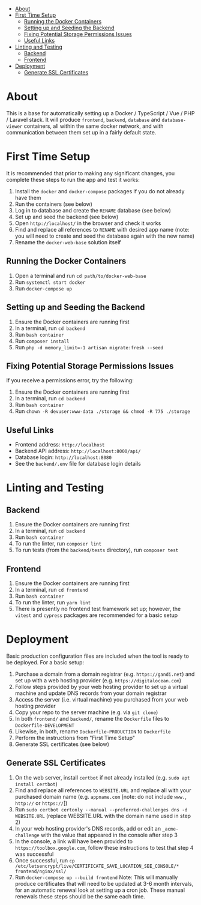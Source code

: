 - [About](#about)
- [First Time Setup](#first-time-setup)
  - [Running the Docker Containers](#running-the-docker-containers)
  - [Setting up and Seeding the Backend](#setting-up-and-seeding-the-backend)
  - [Fixing Potential Storage Permissions Issues](#fixing-potential-storage-permissions-issues)
  - [Useful Links](#useful-links)
- [Linting and Testing](#linting-and-testing)
  - [Backend](#backend)
  - [Frontend](#frontend)
- [Deployment](#deployment)
  - [Generate SSL Certificates](#generate-ssl-certificates)

# About
This is a base for automatically setting up a Docker / TypeScript / Vue / PHP / Laravel stack. It will produce `frontend`, `backend`, `database` and `database-viewer` containers, all within the same docker network, and with communication between them set up in a fairly default state.

# First Time Setup
It is recommended that prior to making any significant changes, you complete these steps to run the app and test it works:
1) Install the `docker` and `docker-compose` packages if you do not already have them
2) Run the containers (see below)
3) Log in to database and create the `RENAME` database (see below) 
4) Set up and seed the backend (see below)
5) Open `http://localhost/` in the browser and check it works
6) Find and replace all references to `RENAME` with desired app name (note: you will need to create and seed the database again with the new name)
7) Rename the `docker-web-base` solution itself

## Running the Docker Containers
1) Open a terminal and run `cd path/to/docker-web-base`
2) Run `systemctl start docker`
3) Run `docker-compose up`

## Setting up and Seeding the Backend
1) Ensure the Docker containers are running first
2) In a terminal, run `cd backend`
3) Run `bash container`
4) Run `composer install` 
5) Run `php -d memory_limit=-1 artisan migrate:fresh --seed`

## Fixing Potential Storage Permissions Issues
If you receive a permissions error, try the following:
1) Ensure the Docker containers are running first
2) In a terminal, run `cd backend` 
3) Run `bash container`
4) Run `chown -R devuser:www-data ./storage && chmod -R 775 ./storage`

## Useful Links
- Frontend address: `http://localhost`
- Backend API address: `http://localhost:8000/api/`
- Database login: `http://localhost:8080`
- See the `backend/.env` file for database login details

# Linting and Testing

## Backend
1) Ensure the Docker containers are running first
2) In a terminal, run `cd backend`
3) Run `bash container`
4) To run the linter, run `composer lint`
5) To run tests (from the `backend/tests` directory), run `composer test`

## Frontend
1) Ensure the Docker containers are running first
2) In a terminal, run `cd frontend`
3) Run `bash container`
4) To run the linter, run `yarn lint`
5) There is presently no frontend test framework set up; however, the `vitest` and `cypress` packages are recommended for a basic setup

# Deployment
Basic production configuration files are included when the tool is ready to be deployed. For a basic setup:
1) Purchase a domain from a domain registrar (e.g. `https://gandi.net`) and set up with a web hosting provider (e.g. `https://digitalocean.com`)
2) Follow steps provided by your web hosting provider to set up a virtual machine and update DNS records from your domain registrar
3) Access the server (i.e. virtual machine) you purchased from your web hosting provider
4) Copy your repo to the server machine (e.g. via `git clone`)
5) In both `frontend/` and `backend/`, rename the `Dockerfile` files to `Dockerfile-DEVELOPMENT` 
6) Likewise, in both, rename `Dockerfile-PRODUCTION` to `Dockerfile`
7) Perform the instructions from "First Time Setup"
8) Generate SSL certificates (see below)

## Generate SSL Certificates
1) On the web server, install `certbot` if not already installed (e.g. `sudo apt install certbot`)  
2) Find and replace all references to `WEBSITE.URL` and replace all with your purchased domain name (e.g. `appname.com` [note: do not include `www.`, `http://` or `https://`])
3) Run `sudo certbot certonly --manual --preferred-challenges dns -d WEBSITE.URL` (replace WEBSITE.URL with the domain name used in step 2)
4) In your web hosting provider's DNS records, add or edit an `_acme-challenge` with the value that appeared in the console after step 3
5) In the console, a link will have been provided to `https://toolbox.google.com`, follow these instructions to test that step 4 was successful
6) Once successful, run `cp /etc/letsencrypt/live/CERTIFICATE_SAVE_LOCATION_SEE_CONSOLE/* frontend/nginx/ssl/`
7) Run `docker-compose up --build frontend`
Note: This will manually produce certificates that will need to be updated at 3-6 month intervals, for an automatic renewal look at setting up a cron job. These manual renewals these steps should be the same each time.











